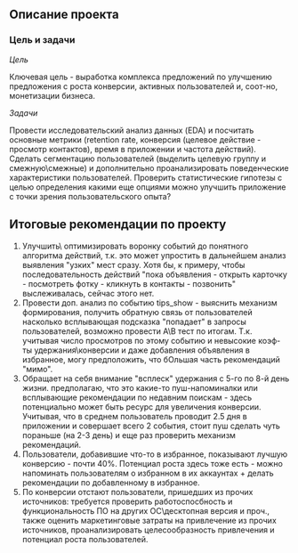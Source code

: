 
## Описание проекта
### Цель и задачи
 
*Цель* 

Ключевая цель - выработка комплекса предложений по улучшению предложения с роста конверсии, активных пользователей и, соот-но, монетизации бизнеса. 

*Задачи*

Провести исследовательский анализ данных (EDA) и посчитать основные метрики (retention rate, конверсия (целевое действие - просмотр контактов), время в приложении и частота действий). 
Сделать сегментацию пользователей (выделить целевую группу и смежную\смежные) и дополнительно проанализировать поведенческие характеристики пользователей. 
Проверить статистические гипотезы с целью определения какими еще опциями можно улучшить приложение с точки зрения пользовательского опыта?

## Итоговые рекомендации по проекту

1. Улучшить\ оптимизировать воронку событий до понятного алгоритма действий, т.к. это может упростить в дальнейшем анализ выявления "узких" мест сразу. Хотя бы, к примеру, чтобы последовательность действий "пока объявления - открыть карточку - посмотреть фотку - кликнуть в контакты - позвонить" выслеживалась, сейчас этого нет.
2. Провести доп. анализ по событию tips_show - выяснить механизм формирования, получить обратную связь от пользователей насколько всплывающая подсказка "попадает" в запросы пользователей, возможно провести A\B тест по итогам. Т.к. учитывая число просмотров по этому событию и невысокие коэф-ты удержания\конверсии и даже добавления объявления в избранное, могу предположить, что бОльшая часть рекомендаций "мимо".
3. Обращает на себя внимание "всплеск" удержания с 5-го по 8-й день жизни. предполагаю, что это какие-то пуш-напоминалки или всплывающие рекомендации по недавним поискам - здесь потенциально может быть ресурс для увеличения конверсии. Учитывая, что в среднем пользователь проводит 2.5 дня в приложении и совершает всего 2 события, стоит пуш сделать чуть пораньше (на 2-3 день) и еще раз проверить механизм рекомендаций.
4. Пользователи, добавившие что-то в избранное, показывают лучшую конверсию - почти 40%. Потенциал роста здесь тоже есть - можно напоминать пользователям о избранном в их аккаунтах + делать рекомендации по добавленному в избранное.
5. По конверсии отстают пользователи, пришедших из прочих источников: требуется проверить работоспосбность и функциональность ПО на других ОС\десктопная версия и проч., также оценить маркетинговые затраты на привлечение из прочих источников, проанализировать целесообразность привлечения и потенциал роста пользователей. 
